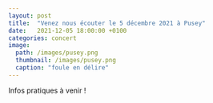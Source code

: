 ```yaml
---
layout: post
title:  "Venez nous écouter le 5 décembre 2021 à Pusey"
date:   2021-12-05 18:00:00 +0100
categories: concert
image: 
  path: /images/pusey.png
  thumbnail: /images/pusey.png
  caption: "foule en délire"
---
```


Infos pratiques à venir !

